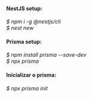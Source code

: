 <h4>NestJS setup:</h4>
<i> $ npm i -g @nestjs/cli</i></br>
<i> $ nest new <name-api></i> </br>

<h4>Prisma setup:</h4>
<i> $ npm install prisma --save-dev</i></br>
<i> $ npx prisma</i> </br>

<h4>Inicializar o prisma:</h4>
<i> $ npx prisma init</i>
